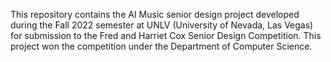 This repository contains the AI Music senior design project developed during the Fall 2022 semester at UNLV (University of Nevada, Las Vegas) for submission to the Fred and Harriet Cox Senior Design Competition. This project won the competition under the Department of Computer Science.
